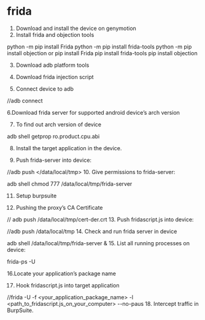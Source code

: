 # frida
1. Download and install the device on genymotion
2. Install frida and objection tools

python -m pip install Frida
python -m pip install frida-tools
python -m pip install objection
or
pip install Frida
pip install frida-tools
pip install objection

3. Download adb platform tools

4. Download frida injection script

5. Connect device to adb

//adb connect <ip of device:port>

  6.Download frida server for supported android device’s arch version

  7. To find out arch version of device

adb shell getprop ro.product.cpu.abi

  8. Install the target application in the device.

  9. Push frida-server into device:

//adb push <path of frida-server folder><space></data/local/tmp>
10. Give permissions to frida-server:

adb shell chmod 777 /data/local/tmp/frida-server

  11. Setup burpsuite

  12. Pushing the proxy’s CA Certificate

// adb push <path to cacert.der> /data/local/tmp/cert-der.crt
13. Push fridascript.js into device:

//adb push <path to fridascript.js folder> /data/local/tmp
14. Check and run frida server in device

adb shell /data/local/tmp/frida-server &
15. List all running processes on device:

frida-ps -U

  
  16.Locate your application’s package name

  17. Hook fridascript.js into target application

//frida -U -f <your_application_package_name> -l <path_to_fridascript.js_on_your_computer> --no-paus
18. Intercept traffic in BurpSuite.

